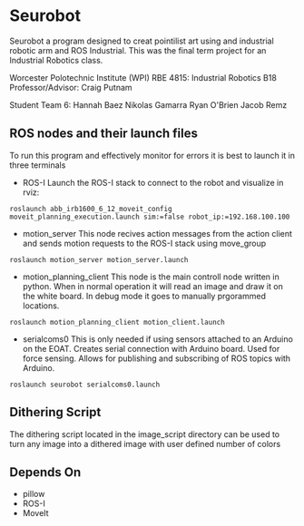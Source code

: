 # Seurobot
Seurobot a program designed to creat pointilist art using and industrial robotic arm and ROS Industrial. This was the final term project for an Industrial Robotics class.

Worcester Polotechnic Institute (WPI) RBE 4815: Industrial Robotics B18
Professor/Advisor: Craig Putnam

Student Team 6:
Hannah Baez
Nikolas Gamarra
Ryan O'Brien
Jacob Remz



## ROS nodes and their launch files
To run this program and effectively monitor for errors it is best to launch it in three terminals

- ROS-I
Launch the ROS-I stack to connect to the robot and visualize in rviz:

```
roslaunch abb_irb1600_6_12_moveit_config moveit_planning_execution.launch sim:=false robot_ip:=192.168.100.100
```

- motion_server
This node recives action messages from the action client and sends motion requests to the ROS-I stack using move_group
```
roslaunch motion_server motion_server.launch 
```

- motion_planning_client
This node is the main controll node written in python.  When in normal operation it will read an image and draw it on the white board. In debug mode it goes to manually  prgorammed locations.

```
roslaunch motion_planning_client motion_client.launch 

```

- serialcoms0
This is only needed if using sensors attached to an Arduino on the EOAT. Creates serial connection with Arduino board. Used for force sensing. Allows for publishing and subscribing of ROS topics with Arduino.

```
roslaunch seurobot serialcoms0.launch 

```

## Dithering Script

The dithering script located in the image_script directory can be used to turn any image into a dithered image with user defined number of colors


## Depends On 
- pillow
- ROS-I
- MoveIt


